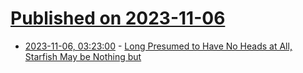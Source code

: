# [Published on 2023-11-06](index.md)

* [2023-11-06, 03:23:00](https://soylentnews.org/article.pl?sid=23/11/05/1844240&from=rss) - [Long Presumed to Have No Heads at All, Starfish May be Nothing but](https://soylentnews.org/article.pl?sid=23/11/05/1844240&from=rss)
